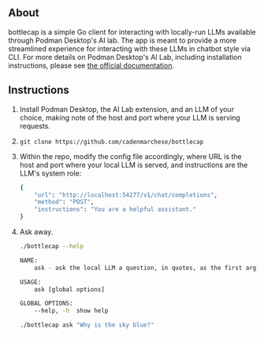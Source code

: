 ## About
bottlecap is a simple Go client for interacting with locally-run LLMs available through Podman Desktop's AI lab. The app is meant to provide a more streamlined experience for interacting with these LLMs in chatbot style via CLI. For more details on Podman Desktop's AI Lab, including installation instructions, please see [the official documentation](https://podman-desktop.io/docs/ai-lab). 

## Instructions
1. Install Podman Desktop, the AI Lab extension, and an LLM of your choice, making note of the host and port where your LLM is serving requests.

1. `git clone https://github.com/cadenmarchese/bottlecap`

1. Within the repo, modify the config file accordingly, where URL is the host and port where your local LLM is served, and instructions are the LLM's system role:
    ```bash
    {
        "url": "http://localhost:54277/v1/chat/completions",
        "method": "POST",
        "instructions": "You are a helpful assistant."
    }
    ```
1. Ask away.

    ```bash
    ./bottlecap --help
    
    NAME:
        ask - ask the local LLM a question, in quotes, as the first argument to the "ask" subcommand

    USAGE:
        ask [global options]

    GLOBAL OPTIONS:
        --help, -h  show help
    ```
    
    ```bash
    ./bottlecap ask "Why is the sky blue?"
    ```